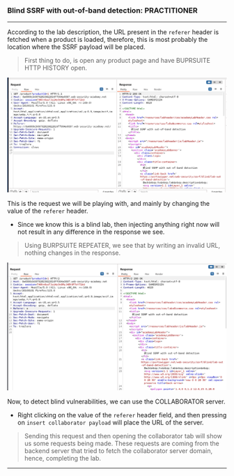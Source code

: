 
### Blind SSRF with out-of-band detection: PRACTITIONER

---

According to the lab description, the URL present in the `referer` header is fetched when a product is loaded, therefore, this is most probably the location where the SSRF payload will be placed.

> First thing to do, is open any product page and have BUPRSUITE HTTP HISTORY open.

![](./screenshots/lab6-1.png)

This is the request we will be playing with, and mainly by changing the value of the `referer` header.
- Since we know this is a blind lab, then injecting anything right now will not result in any difference in the response we see.

> Using BURPSUITE REPEATER, we see that by writing an invalid URL, nothing changes in the response.

![](./screenshots/lab6-2.png)

Now, to detect blind vulnerabilities, we can use the COLLABORATOR server.
- Right clicking on the value of the `referer` header field, and then pressing on `insert collaborator payload` will place the URL of the server.

> Sending this request and then opening the collaborator tab will show us some requests being made. 
> These requests are coming from the backend server that tried to fetch the collaborator server domain, hence, completing the lab.

---

